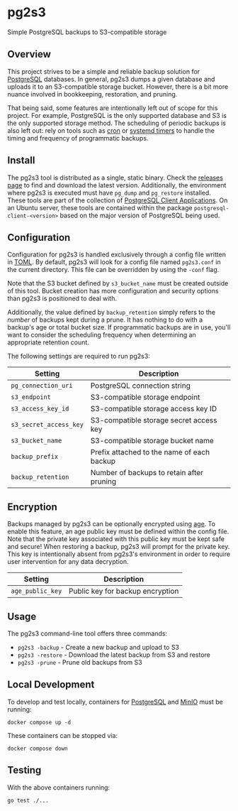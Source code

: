 # pg2s3
Simple PostgreSQL backups to S3-compatible storage

## Overview
This project strives to be a simple and reliable backup solution for [PostgreSQL](https://www.postgresql.org/) databases.
In general, pg2s3 dumps a given database and uploads it to an S3-compatible storage bucket.
However, there is a bit more nuance involved in bookkeeping, restoration, and pruning.

That being said, some features are intentionally left out of scope for this project.
For example, PostgreSQL is the only supported database and S3 is the only supported storage method.
The scheduling of periodic backups is also left out: rely on tools such as [cron](https://wiki.archlinux.org/title/cron) or [systemd timers](https://wiki.archlinux.org/title/Systemd/Timers) to handle the timing and frequency of programmatic backups.

## Install
The pg2s3 tool is distributed as a single, static binary.
Check the [releases page](https://github.com/theandrew168/pg2s3/releases) to find and download the latest version.
Additionally, the environment where pg2s3 is executed must have `pg_dump` and `pg_restore` installed.
These tools are part of the collection of [PostgreSQL Client Applications](https://www.postgresql.org/docs/12/reference-client.html).
On an Ubuntu server, these tools are contained within the package `postgresql-client-<version>` based on the major version of PostgreSQL being used.

## Configuration
Configuration for pg2s3 is handled exclusively through a config file written in [TOML](https://github.com/toml-lang/toml).
By default, pg2s3 will look for a config file named `pg2s3.conf` in the current directory.
This file can be overridden by using the `-conf` flag.

Note that the S3 bucket defined by `s3_bucket_name` must be created outside of this tool.
Bucket creation has more configuration and security options than pg2s3 is positioned to deal with.

Additionally, the value defined by `backup_retention` simply refers to the _number_ of backups kept during a prune.
It has nothing to do with a backup's age or total bucket size.
If programmatic backups are in use, you'll want to consider the scheduling frequency when determining an appropriate retention count.

The following settings are required to run pg2s3:

| Setting                | Description |
| ---------------------- | ----------- |
| `pg_connection_uri`    | PostgreSQL connection string |
| `s3_endpoint`          | S3-compatible storage endpoint |
| `s3_access_key_id`     | S3-compatible storage access key ID |
| `s3_secret_access_key` | S3-compatible storage secret access key |
| `s3_bucket_name`       | S3-compatible storage bucket name |
| `backup_prefix`        | Prefix attached to the name of each backup |
| `backup_retention`     | Number of backups to retain after pruning |

## Encryption
Backups managed by pg2s3 can be optionally encrypted using [age](https://github.com/FiloSottile/age).
To enable this feature, an age public key must be defined within the config file.
Note that the private key associated with this public key must be kept safe and secure!
When restoring a backup, pg2s3 will prompt for the private key.
This key is intentionally absent from pg2s3's environment in order to require user intervention for any data decryption.

| Setting          | Description |
| ---------------- | ----------- |
| `age_public_key` | Public key for backup encryption |

## Usage
The pg2s3 command-line tool offers three commands:
* `pg2s3 -backup` - Create a new backup and upload to S3
* `pg2s3 -restore` - Download the latest backup from S3 and restore
* `pg2s3 -prune` - Prune old backups from S3

## Local Development
To develop and test locally, containers for [PostgreSQL](https://www.postgresql.org/) and [MinIO](https://min.io/) must be running:
```
docker compose up -d
```

These containers can be stopped via:
```
docker compose down
```

## Testing
With the above containers running:
```
go test ./...
```
